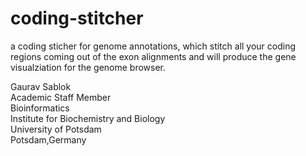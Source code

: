 # coding-stitcher
a coding sticher for genome annotations, which stitch all your coding regions coming out of the exon alignments and will produce the gene visualziation for the genome browser.

Gaurav Sablok \
Academic Staff Member \
Bioinformatics \
Institute for Biochemistry and Biology \
University of Potsdam \
Potsdam,Germany
